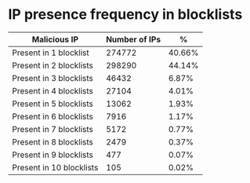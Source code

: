 # IP presence frequency in blocklists
| Malicious IP | Number of IPs | % |
|----|----|----|
| Present in 1 blocklist | 274772 | 40.66% |
| Present in 2 blocklists | 298290 | 44.14% |
| Present in 3 blocklists | 46432 | 6.87% |
| Present in 4 blocklists | 27104 | 4.01% |
| Present in 5 blocklists | 13062 | 1.93% |
| Present in 6 blocklists | 7916 | 1.17% |
| Present in 7 blocklists | 5172 | 0.77% |
| Present in 8 blocklists | 2479 | 0.37% |
| Present in 9 blocklists | 477 | 0.07% |
| Present in 10 blocklists | 105 | 0.02% |
